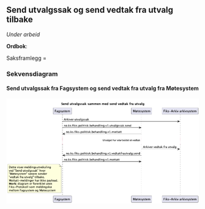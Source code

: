 ## Send utvalgssak og send vedtak fra utvalg tilbake

*Under arbeid* 

**Ordbok**:

Saksframlegg =   

### Sekvensdiagram
#### Send utvalgssak fra Fagsystem og send vedtak fra utvalg fra Møtesystem
![sekvensdiagram](sekvensdiagram/sekvensdiagram-utvalgssak-send-med-vedtakfrautvalg-send.png)
